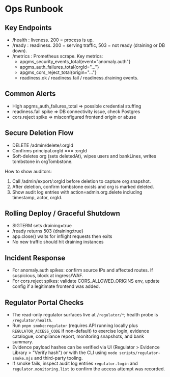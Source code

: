 # Ops Runbook

## Key Endpoints
- /health : liveness. 200 = process is up.
- /ready : readiness. 200 = serving traffic, 503 = not ready (draining or DB down).
- /metrics : Prometheus scrape. Key metrics:
  - apgms_security_events_total{event="anomaly.auth"}
  - apgms_auth_failures_total{orgId="..."}
  - apgms_cors_reject_total{origin="..."}
  - readiness.ok / readiness.fail / readiness.draining events.

## Common Alerts
- High apgms_auth_failures_total => possible credential stuffing
- readiness.fail spike => DB connectivity issue, check Postgres
- cors.reject spike => misconfigured frontend origin or abuse

## Secure Deletion Flow
- DELETE /admin/delete/:orgId
- Confirms principal.orgId === :orgId
- Soft-deletes org (sets deletedAt), wipes users and bankLines, writes tombstone in orgTombstone.

How to show auditors:
1. Call /admin/export/:orgId before deletion to capture org snapshot.
2. After deletion, confirm tombstone exists and org is marked deleted.
3. Show audit log entries with action=admin.org.delete including timestamp, actor, orgId.

## Rolling Deploy / Graceful Shutdown
- SIGTERM sets draining=true
- /ready returns 503 {draining:true}
- app.close() waits for inflight requests then exits
- No new traffic should hit draining instances

## Incident Response
- For anomaly.auth spikes: confirm source IPs and affected routes. If suspicious, block at ingress/WAF.
- For cors.reject spikes: validate CORS_ALLOWED_ORIGINS env, update config if a legitimate frontend was added.

## Regulator Portal Checks
- The read-only regulator surfaces live at `/regulator/*`; health probe is `/regulator/health`.
- Run `pnpm smoke:regulator` (requires API running locally plus `REGULATOR_ACCESS_CODE` if non-default) to exercise login, evidence catalogue, compliance report, monitoring snapshots, and bank summary.
- Evidence payload hashes can be verified via UI (Regulator > Evidence Library > "Verify hash") or with the CLI using `node scripts/regulator-smoke.mjs` and third-party tooling.
- If smoke fails, inspect audit log entries `regulator.login` and `regulator.monitoring.list` to confirm the access attempt was recorded.
